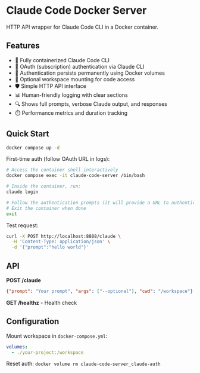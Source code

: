 # Claude Code Docker Server

HTTP API wrapper for Claude Code CLI in a Docker container.

## Features

- 🐳 Fully containerized Claude Code CLI
- 🔐 OAuth (subscription) authentication via Claude CLI
- 💾 Authentication persists permanently using Docker volumes
- 📁 Optional workspace mounting for code access
- 🛡️ Simple HTTP API interface
- 📊 Human-friendly logging with clear sections
- 🔍 Shows full prompts, verbose Claude output, and responses
- ⏱️ Performance metrics and duration tracking

## Quick Start

```bash
docker compose up -d
```

First-time auth (follow OAuth URL in logs):
```bash
# Access the container shell interactively
docker compose exec -it claude-code-server /bin/bash

# Inside the container, run:
claude login

# Follow the authentication prompts (it will provide a URL to authenticate in your browser)
# Exit the container when done
exit
```

Test request:
```bash
curl -X POST http://localhost:8888/claude \
  -H 'Content-Type: application/json' \
  -d '{"prompt":"hello world"}'
```

## API

**POST /claude**
```json
{"prompt": "Your prompt", "args": ["--optional"], "cwd": "/workspace"}
```

**GET /healthz** - Health check

## Configuration

Mount workspace in `docker-compose.yml`:
```yaml
volumes:
  - ./your-project:/workspace
```

Reset auth: `docker volume rm claude-code-server_claude-auth`